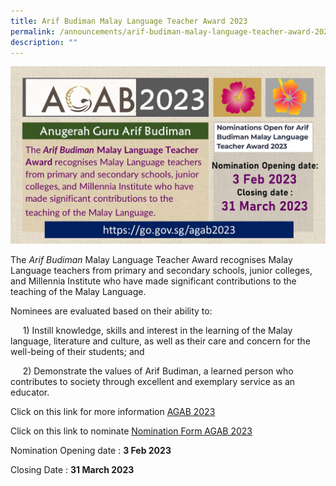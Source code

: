 ```yaml
---
title: Arif Budiman Malay Language Teacher Award 2023
permalink: /announcements/arif-budiman-malay-language-teacher-award-2023/
description: ""
---
```

  
![AGAB 2023.JPG](/images/AGAB%202023.jpg)

The _Arif Budiman_ Malay Language Teacher Award recognises Malay Language teachers from primary and secondary schools, junior colleges, and Millennia Institute who have made significant contributions to the teaching of the Malay Language. 

Nominees are evaluated based on their ability to:

     1) Instill knowledge, skills and interest in the learning of the Malay language, literature and culture, as well as their care and concern for the well-being of their students; and

     2) Demonstrate the values of Arif Budiman, a learned person who contributes to society through excellent and exemplary service as an educator.

  

Click on this link for more information [AGAB 2023](https://www.moe.gov.sg/news/press-releases/20230303-nominations-open-for-arif-budiman-malay-language-teacher-award-2023)[  
](https://www.languagecouncils.sg/goodenglish/)

Click on this link to nominate [Nomination Form AGAB 2023](https://form.gov.sg/63bfb317a65b4800113667f4)

Nomination Opening date : **3 Feb 2023**

Closing Date : **31 March 2023**